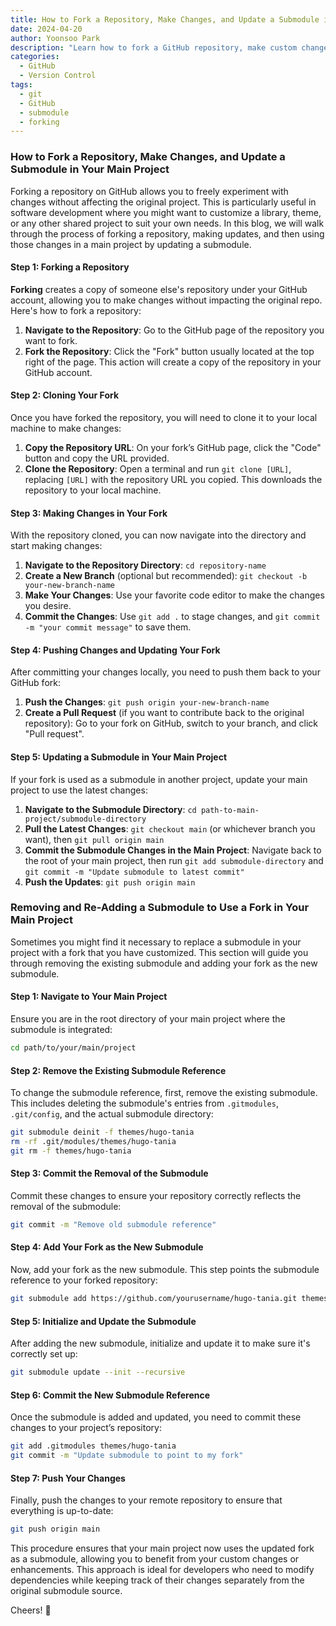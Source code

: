 ```yaml
---
title: How to Fork a Repository, Make Changes, and Update a Submodule in Your Main Project
date: 2024-04-20
author: Yoonsoo Park
description: "Learn how to fork a GitHub repository, make custom changes, and update a submodule in your main project to incorporate these modifications."
categories:
  - GitHub
  - Version Control
tags:
  - git
  - GitHub
  - submodule
  - forking
---
```


### How to Fork a Repository, Make Changes, and Update a Submodule in Your Main Project

Forking a repository on GitHub allows you to freely experiment with changes without affecting the original project. This is particularly useful in software development where you might want to customize a library, theme, or any other shared project to suit your own needs. In this blog, we will walk through the process of forking a repository, making updates, and then using those changes in a main project by updating a submodule.

#### **Step 1: Forking a Repository**

**Forking** creates a copy of someone else's repository under your GitHub account, allowing you to make changes without impacting the original repo. Here's how to fork a repository:

1. **Navigate to the Repository**: Go to the GitHub page of the repository you want to fork.
2. **Fork the Repository**: Click the "Fork" button usually located at the top right of the page. This action will create a copy of the repository in your GitHub account.

#### **Step 2: Cloning Your Fork**

Once you have forked the repository, you will need to clone it to your local machine to make changes:

1. **Copy the Repository URL**: On your fork’s GitHub page, click the "Code" button and copy the URL provided.
2. **Clone the Repository**: Open a terminal and run `git clone [URL]`, replacing `[URL]` with the repository URL you copied. This downloads the repository to your local machine.

#### **Step 3: Making Changes in Your Fork**

With the repository cloned, you can now navigate into the directory and start making changes:

1. **Navigate to the Repository Directory**: `cd repository-name`
2. **Create a New Branch** (optional but recommended): `git checkout -b your-new-branch-name`
3. **Make Your Changes**: Use your favorite code editor to make the changes you desire.
4. **Commit the Changes**: Use `git add .` to stage changes, and `git commit -m "your commit message"` to save them.

#### **Step 4: Pushing Changes and Updating Your Fork**

After committing your changes locally, you need to push them back to your GitHub fork:

1. **Push the Changes**: `git push origin your-new-branch-name`
2. **Create a Pull Request** (if you want to contribute back to the original repository): Go to your fork on GitHub, switch to your branch, and click "Pull request".

#### **Step 5: Updating a Submodule in Your Main Project**

If your fork is used as a submodule in another project, update your main project to use the latest changes:

1. **Navigate to the Submodule Directory**: `cd path-to-main-project/submodule-directory`
2. **Pull the Latest Changes**: `git checkout main` (or whichever branch you want), then `git pull origin main`
3. **Commit the Submodule Changes in the Main Project**: Navigate back to the root of your main project, then run `git add submodule-directory` and `git commit -m "Update submodule to latest commit"`
4. **Push the Updates**: `git push origin main`

### Removing and Re-Adding a Submodule to Use a Fork in Your Main Project

Sometimes you might find it necessary to replace a submodule in your project with a fork that you have customized. This section will guide you through removing the existing submodule and adding your fork as the new submodule.

#### **Step 1: Navigate to Your Main Project**

Ensure you are in the root directory of your main project where the submodule is integrated:

```bash
cd path/to/your/main/project
```

#### **Step 2: Remove the Existing Submodule Reference**

To change the submodule reference, first, remove the existing submodule. This includes deleting the submodule's entries from `.gitmodules`, `.git/config`, and the actual submodule directory:

```bash
git submodule deinit -f themes/hugo-tania
rm -rf .git/modules/themes/hugo-tania
git rm -f themes/hugo-tania
```

#### **Step 3: Commit the Removal of the Submodule**

Commit these changes to ensure your repository correctly reflects the removal of the submodule:

```bash
git commit -m "Remove old submodule reference"
```

#### **Step 4: Add Your Fork as the New Submodule**

Now, add your fork as the new submodule. This step points the submodule reference to your forked repository:

```bash
git submodule add https://github.com/yourusername/hugo-tania.git themes/hugo-tania
```

#### **Step 5: Initialize and Update the Submodule**

After adding the new submodule, initialize and update it to make sure it's correctly set up:

```bash
git submodule update --init --recursive
```

#### **Step 6: Commit the New Submodule Reference**

Once the submodule is added and updated, you need to commit these changes to your project’s repository:

```bash
git add .gitmodules themes/hugo-tania
git commit -m "Update submodule to point to my fork"
```

#### **Step 7: Push Your Changes**

Finally, push the changes to your remote repository to ensure that everything is up-to-date:

```bash
git push origin main
```

This procedure ensures that your main project now uses the updated fork as a submodule, allowing you to benefit from your custom changes or enhancements. This approach is ideal for developers who need to modify dependencies while keeping track of their changes separately from the original submodule source.

Cheers! 🍺
